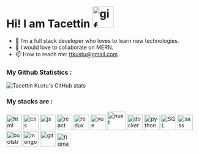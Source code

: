 # Hi! I am Tacettin <img height=55 src="https://i.pinimg.com/originals/57/5a/20/575a20918d349a354cc636a0d49b35a0.gif" alt="gif">

- 🔭 I’m a full stack developer who loves to learn new technologies. 
- 👯 I would love to collaborate on  MERN.
- 📫 How to reach me: ttkustu@gmail.com .



### My Github Statistics :
![Tacettin Kustu's GitHub stats](https://github-readme-stats.vercel.app/api?username=tacettinkustu&show_icons=true&theme=radical&hide_title=true)



### My stacks are :

<div style="display:inline">
    <img height=40 src="https://www.w3.org/html/logo/downloads/HTML5_Badge_256.png" alt="html">
    <img   height=40
      src="https://www.kindpng.com/picc/m/464-4640184_css3-png-download-css-icon-transparent-png.png" alt="css">
    <img height=40
      src="https://upload.wikimedia.org/wikipedia/commons/thumb/9/99/Unofficial_JavaScript_logo_2.svg/600px-Unofficial_JavaScript_logo_2.svg.png" alt="js">
    <img  height=40 src="https://upload.wikimedia.org/wikipedia/commons/thumb/4/47/React.svg/1200px-React.svg.png" alt="react">
    <img  height=40 src="https://seeklogo.com/images/R/redux-logo-9CA6836C12-seeklogo.com.png" alt="redux">
    <img  height=40 src="https://codability.com.au/wp-content/uploads/2018/01/VueJS_Logo.png" alt="vue">
    <img  height=48 src="https://develop365.gitlab.io/nuxtjs-1.4.0-doc/de/logos/nuxt-square.svg" alt="nuxt">
    <img  height=40 src="https://www.docker.com/sites/default/files/d8/styles/role_icon/public/2019-07/Moby-logo.png?itok=sYH_JEaJ" alt="docker">
    <img   height=40 src="https://i.pinimg.com/originals/91/94/c9/9194c978fa63798b2e882e6fda5eb953.png" alt="python" alt="python">
    <img title="SQL" alt="SQL" height=40
      src="https://seeklogo.com/images/M/mysql-logo-69B39F7D18-seeklogo.com.png" alt="my-sql">
    <img  height=40 src="https://sass-lang.com/assets/img/styleguide/color-1c4aab2b.png" alt="sass">
    <img  height=40
      src="https://brandslogo.net/wp-content/uploads/2016/06/bootstrap-logo-vector-download.jpg" alt="bootstrap">
    <img  height=40 src="https://image.pngaaa.com/425/5006425-middle.png" alt="mongodb">
    <img  height=40 src="https://git-scm.com/images/logos/downloads/Git-Icon-1788C.png" alt="git">
    <img  height=35 src="https://upload.wikimedia.org/wikipedia/commons/a/ad/Figma-1-logo.png" alt="figma">
</div>
